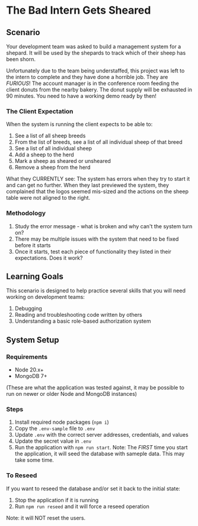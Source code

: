 # The Bad Intern Gets Sheared

## Scenario

Your development team was asked to build a management system for a shepard. It will be used by the shepards to track which of their sheep has been shorn.

Unfortunately due to the team being understaffed, this project was left to the intern to complete and they have done a horrible job. They are *FURIOUS*! The account manager is in the conference room feeding the client donuts from the nearby bakery. The donut supply will be exhausted in 90 minutes. You need to have a working demo ready by then!

### The Client Expectation

When the system is running the client expects to be able to:

1. See a list of all sheep breeds
2. From the list of breeds, see a list of all individual sheep of that breed
3. See a list of all individual sheep
4. Add a sheep to the herd
5. Mark a sheep as sheared or unsheared
6. Remove a sheep from the herd

What they CURRENTLY see:
The system has errors when they try to start it and can get no further. When they last previewed the system, they complained that the logos seemed mis-sized and the actions on the sheep table were not aligned to the right.


### Methodology

1. Study the error message - what is broken and why can't the system turn on?
2. There may be multiple issues with the system that need to be fixed before it starts
3. Once it starts, test each piece of functionality they listed in their expectations. Does it work?

## Learning Goals

This scenario is designed to help practice several skills that you will need working on development teams:

1. Debugging
2. Reading and troubleshooting code written by others
3. Understanding a basic role-based authorization system

## System Setup

### Requirements

* Node 20.x+
* MongoDB 7+

(These are what the application was tested against, it may be possible to run on newer or older Node and MongoDB instances)

### Steps

1. Install required node packages (```npm i```)
2. Copy the ```.env-sample``` file to ```.env```
3. Update ```.env``` with the correct server addresses, credentials, and values
4. Update the secret value in ```.env```
5. Run the application with ```npm run start```. Note: The *FIRST* time you start the application, it will seed the database with sameple data. This may take some time.

### To Reseed

If you want to reseed the database and/or set it back to the initial state:

1. Stop the application if it is running
2. Run ```npm run reseed``` and it will force a reseed operation

Note: it will NOT reset the users.